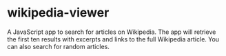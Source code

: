 # wikipedia-viewer
A JavaScript app to search for articles on Wikipedia. The app will retrieve the first ten results with excerpts and links to the full Wikipedia article. You can also search for random articles.

<!-- [View Demo](https://rawgit.com/bill742/wikipedia-viewer/master/index.html) -->
